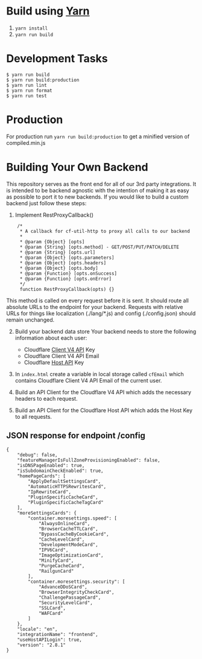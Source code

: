# Build using [Yarn](https://yarnpkg.com/en/docs/install)
1. `yarn install`
2. `yarn run build`

# Development Tasks
```
$ yarn run build
$ yarn run build:production
$ yarn run lint
$ yarn run format
$ yarn run test
```

# Production
For production run `yarn run build:production` to get a minified version of compiled.min.js

# Building Your Own Backend
This repository serves as the front end for all of our 3rd party integrations.
It is intended to be backend agnostic with the intention of making it as easy as
possible to port it to new backends.  If you would like to build a custom backend
just follow these steps:

1. Implement RestProxyCallback()
```
    /*
     * A callback for cf-util-http to proxy all calls to our backend
     *
     * @param {Object} [opts]
     * @param {String} [opts.method] - GET/POST/PUT/PATCH/DELETE
     * @param {String} [opts.url]
     * @param {Object} [opts.parameters]
     * @param {Object} [opts.headers]
     * @param {Object} [opts.body]
     * @param {Function} [opts.onSuccess]
     * @param {Function} [opts.onError]
     */
     function RestProxyCallback(opts) {}
```
This method is called on every request before it is sent. It should route all
absolute URLs to the endpoint for your backend. Requests with
relative URLs for things like localization (./lang/*.js) and
config (./config.json) should remain unchanged.

2. Build your backend data store
Your backend needs to store the following information about each user:
    * Cloudflare [Client V4 API](https://api.cloudflare.com/) Key
    * Cloudflare Client V4 API Email
    * Cloudflare [Host API](https://www.cloudflare.com/docs/host-api.html) Key

3. In `index.html` create a variable in local storage called `cfEmail` which contains
Cloudflare Client V4 API Email of the current user.

4. Build an API Client for the Cloudflare V4 API which adds the necessary headers
to each request.

5. Build an API Client for the Cloudflare Host API which adds the Host Key to all requests.

## JSON response for endpoint /config 

```
{
    "debug": false,
    "featureManagerIsFullZoneProvisioningEnabled": false,
    "isDNSPageEnabled": true,
    "isSubdomainCheckEnabled": true,
    "homePageCards": [
        "ApplyDefaultSettingsCard",
        "AutomaticHTTPSRewritesCard",
        "IpRewriteCard",
        "PluginSpecificCacheCard",
        "PluginSpecificCacheTagCard"
    ],
    "moreSettingsCards": {
        "container.moresettings.speed": [
            "AlwaysOnlineCard",
            "BrowserCacheTTLCard",
            "BypassCacheByCookieCard",
            "CacheLevelCard",
            "DevelopmentModeCard",
            "IPV6Card",
            "ImageOptimizationCard",
            "MinifyCard",
            "PurgeCacheCard",
            "RailgunCard"
        ],
        "container.moresettings.security": [
            "AdvanceDDoSCard",
            "BrowserIntegrityCheckCard",
            "ChallengePassageCard",
            "SecurityLevelCard",
            "SSLCard",
            "WAFCard"
        ]
    },
    "locale": "en",
    "integrationName": "frontend",
    "useHostAPILogin": true,
    "version": "2.8.1"
}
```
